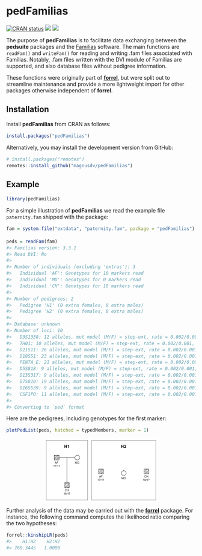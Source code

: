 
<!-- README.md is generated from README.Rmd. Please edit that file -->

# pedFamilias

<!-- badges: start -->

[![CRAN
status](https://www.r-pkg.org/badges/version/pedFamilias)](https://CRAN.R-project.org/package=pedFamilias)
[![](https://cranlogs.r-pkg.org/badges/grand-total/pedFamilias?color=yellow)](https://cran.r-project.org/package=pedFamilias)
[![](https://cranlogs.r-pkg.org/badges/last-month/pedFamilias?color=yellow)](https://cran.r-project.org/package=pedFamilias)
<!-- badges: end -->

The purpose of **pedFamilias** is to facilitate data exchanging between
the **pedsuite** packages and the [Familias](https://familias.name/)
software. The main functions are `readFam()` and `writeFam()` for
reading and writing .fam files associated with Familias. Notably, .fam
files written with the DVI module of Familias are supported, and also
database files without pedigree information.

These functions were originally part of
[**forrel**](https://github.com/magnusdv/forrel), but were split out to
streamline maintenance and provide a more lightweight import for other
packages otherwise independent of **forrel**.

## Installation

Install **pedFamilias** from CRAN as follows:

``` r
install.packages("pedFamilias")
```

Alternatively, you may install the development version from GitHub:

``` r
# install.packages("remotes")
remotes::install_github("magnusdv/pedFamilias")
```

## Example

``` r
library(pedFamilias)
```

For a simple illustration of **pedFamilias** we read the example file
`paternity.fam` shipped with the package:

``` r
fam = system.file("extdata", "paternity.fam", package = "pedFamilias")

peds = readFam(fam)
#> Familias version: 3.3.1 
#> Read DVI: No
#> 
#> Number of individuals (excluding 'extras'): 3 
#>   Individual 'AF': Genotypes for 10 markers read
#>   Individual 'MO': Genotypes for 0 markers read
#>   Individual 'CH': Genotypes for 10 markers read
#> 
#> Number of pedigrees: 2 
#>   Pedigree 'H1' (0 extra females, 0 extra males)
#>   Pedigree 'H2' (0 extra females, 0 extra males)
#> 
#> Database: unknown 
#> Number of loci: 10 
#>   D3S1358: 12 alleles, mut model (M/F) = step-ext, rate = 0.002/0.001, range = 0.1, rate2 = 1e-06
#>   TH01: 10 alleles, mut model (M/F) = step-ext, rate = 0.002/0.001, range = 0.1, rate2 = 1e-06
#>   D21S11: 26 alleles, mut model (M/F) = step-ext, rate = 0.002/0.001, range = 0.1, rate2 = 1e-06
#>   D18S51: 23 alleles, mut model (M/F) = step-ext, rate = 0.002/0.001, range = 0.1, rate2 = 1e-06
#>   PENTA_E: 21 alleles, mut model (M/F) = step-ext, rate = 0.002/0.001, range = 0.1, rate2 = 1e-06
#>   D5S818: 9 alleles, mut model (M/F) = step-ext, rate = 0.002/0.001, range = 0.1, rate2 = 1e-06
#>   D13S317: 9 alleles, mut model (M/F) = step-ext, rate = 0.002/0.001, range = 0.1, rate2 = 1e-06
#>   D7S820: 19 alleles, mut model (M/F) = step-ext, rate = 0.002/0.001, range = 0.1, rate2 = 1e-06
#>   D16S539: 9 alleles, mut model (M/F) = step-ext, rate = 0.002/0.001, range = 0.1, rate2 = 1e-06
#>   CSF1PO: 11 alleles, mut model (M/F) = step-ext, rate = 0.002/0.001, range = 0.1, rate2 = 1e-06
#> 
#> Converting to `ped` format
```

Here are the pedigrees, including genotypes for the first marker:

``` r
plotPedList(peds, hatched = typedMembers, marker = 1)
```

<img src="man/figures/README-paternity-peds-1.png" width="60%" style="display: block; margin: auto;" />

Further analysis of the data may be carried out with the
[**forrel**](https://github.com/magnusdv/forrel) package. For instance,
the following command computes the likelihood ratio comparing the two
hypotheses:

``` r
forrel::kinshipLR(peds)
#>    H1:H2    H2:H2 
#> 760.3445   1.0000
```
